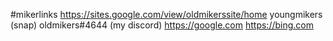 #mikerlinks
https://sites.google.com/view/oldmikerssite/home
youngmikers (snap)
 oldmikers#4644 (my discord) 
https://google.com https://bing.com
